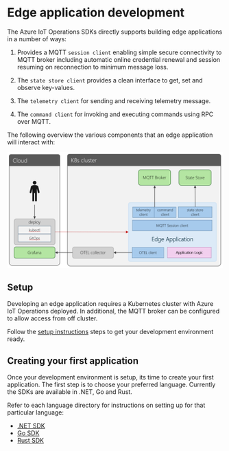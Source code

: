 # Edge application development

The Azure IoT Operations SDKs directly supports building edge applications in a number of ways:

1. Provides a MQTT `session client` enabling simple secure connectivity to MQTT broker including automatic online credential renewal and session resuming on reconnection to minimum message loss.

1. The `state store client` provides a clean interface to get, set and observe key-values.

1. The `telemetry client` for sending and receiving telemetry message.

1. The `command client` for invoking and executing commands using RPC over MQTT.

The following overview the various components that an edge application will interact with:

![alt text](images/edge-applications.png)

## Setup

Developing an edge application requires a Kubernetes cluster with Azure IoT Operations deployed. In additional, the MQTT broker can be configured to allow access from off cluster.

Follow the [setup instructions](../setup.md) steps to get your development environment ready.

## Creating your first application

Once your development environment is setup, its time to create your first application. The first step is to choose your preferred language. Currently the SDKs are available in .NET, Go and Rust.

Refer to each language directory for instructions on setting up for that particular language:

* [.NET SDK](/dotnet)
* [Go SDK](/go)
* [Rust SDK](/rust)
